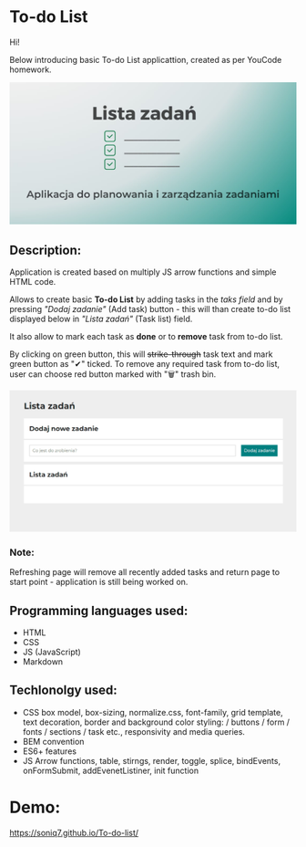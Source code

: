 # To-do List

Hi!

Below introducing basic To-do List applicattion, created as per YouCode homework.

![OG Image](https://raw.githubusercontent.com/Soniq7/To-do-list/main/images/og-image.jpg)

## Description:

Application is created based on multiply JS arrow functions and simple HTML code.

Allows to create basic **To-do List** by adding tasks in the *taks field* and by pressing *"Dodaj zadanie"* (Add task) button - this will than create to-do list displayed below in *"Lista zadań"* (Task list) field.

It also allow to mark each task as **done** or to **remove** task from to-do list. 

By clicking on green button, this will ~~strike-through~~ task text and mark green button as "✔" ticked. To remove any required task from to-do list, user can choose red button marked with "🗑" trash bin.

![Presentation](https://github.com/Soniq7/To-do-list/blob/main/images/presentation.gif?raw=true)

### **Note:** 
Refreshing page will remove all recently added tasks and return page to start point - application is still being worked on.

## Programming languages used:

- HTML
- CSS
- JS (JavaScript)
- Markdown

## Techlonolgy used:

- CSS box model, box-sizing, normalize.css, font-family, grid template, text decoration, border and background color styling: / buttons / form / fonts / sections / task etc., responsivity and media queries.
- BEM convention
- ES6+ features
- JS Arrow functions, table, stirngs, render, toggle, splice, bindEvents, onFormSubmit, addEvenetListiner, init function

# Demo:
https://soniq7.github.io/To-do-list/